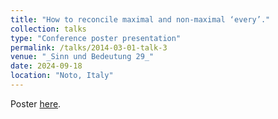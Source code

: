 ```yaml
---
title: "How to reconcile maximal and non-maximal ‘every’."
collection: talks
type: "Conference poster presentation"
permalink: /talks/2014-03-01-talk-3
venue: "_Sinn und Bedeutung 29_"
date: 2024-09-18
location: "Noto, Italy"
---
```

Poster [here](http://zeqizhao12.github.io/files/SUB_2024_poster.pdf).
